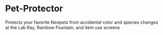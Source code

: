 # Pet-Protector
Protects your favorite Neopets from accidental color and species changes at the Lab Ray, Rainbow Fountain, and item use screens

